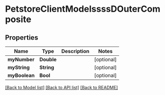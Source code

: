 # PetstoreClientModelssssDOuterComposite

## Properties
Name | Type | Description | Notes
------------ | ------------- | ------------- | -------------
**myNumber** | **Double** |  | [optional] 
**myString** | **String** |  | [optional] 
**myBoolean** | **Bool** |  | [optional] 

[[Back to Model list]](../README.md#documentation-for-models) [[Back to API list]](../README.md#documentation-for-api-endpoints) [[Back to README]](../README.md)


